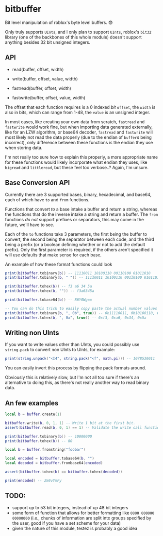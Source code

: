 # bitbuffer
Bit level manipulation of roblox's byte level buffers. :sunglasses:

Only truly supports `UInts`, and I only plan to support `UInts`, roblox's `bit32` library (one of the backbones of this whole module) doesn't support anything besides 32 bit unsigned integers.

## API

- read(buffer, offset, width)
- write(buffer, offset, value, width)

- fastread(buffer, offset, width)
- fastwrite(buffer, offset, value, width)

The offset that each function requires is a 0 indexed *bit* `offset`, the `width` is also in bits, which can range from 1-48, the `value` is an unsigned integer.

In most cases, like creating your own data from scratch, `fastread` and `fastwrite` would work fine, but when importing data generated externally, like for an LZW algorithm, or base64 decoder, `fastread` and `fastwrite` will most likely not read the data properly (due to the endian of `buffer`s being incorrect), only difference between these functions is the endian they use when storing data.

I'm not really too sure how to explain this properly, a more appropriate name for these functions would likely incorporate what endian they uses, like `bigread` and `littleread`, but these feel too verbose..? Again, I'm unsure.

## Base Conversion API

Currently there are 3 supported bases, binary, hexadecimal, and base64, each of which have `to` and `from` functions.

Functions that convert *to* a base intake a buffer and return a string, whereas the functions that do the inverse intake a string and return a buffer.
The `from` functions *do not* support prefixes or separators, this may come in the future, we'll have to see.

Each of the `to` functions take 3 parameters, the first being the buffer to convert, the second being the separator between each code, and the third being a prefix (or a boolean defining whether or not to add the default prefix). Only the first parameter is required, if the others aren't specified it will use defaults that make sense for each base.

An example of how these format functions could look
```lua
print(bitbuffer.tobinary(b)) -- 11110011_10100110_00110100_01011010
print(bitbuffer.tobinary(b, " ")) -- 11110011 10100110 00110100 01011010

print(bitbuffer.tohex(b)) -- f3 a6 34 5a
print(bitbuffer.tohex(b, "")) -- f3a6345a

print(bitbuffer.tobase64(b)) -- 86Y0Wg==

-- You can do this trick to easily copy paste the actual number values for debugging.
print(bitbuffer.tobinary(b, ", 0b", true)) -- 0b11110011, 0b10100110, 0b00110100, 0b01011010
print(bitbuffer.tohex(b, ", 0x", true)) -- 0xf3, 0xa6, 0x34, 0x5a
```

## Writing non UInts

If you want to write values other than UInts, you could possibly use `string.pack` to convert non UInts to UInts, for example:
```lua
print(string.unpack("<I4", string.pack("<f", math.pi))) -- 1078530011
```
You can easily invert this process by flipping the pack formats around.

Obviously this is relatively slow, but I'm not all too sure if there's an alternative to doing this, as there's not really another way to read binary data.

## An few examples
```lua
local b = buffer.create(1)

bitbuffer.write(b, 0, 1, 1) -- Write 1 bit at the first bit.
assert(bitbuffer.read(b, 0, 1) == 1) -- Validate the write call functioned

print(bitbuffer.tobinary(b)) -- 10000000
print(bitbuffer.tohex(b)) -- 80
```

```lua
local b = buffer.fromstring("foobar")

local encoded = bitbuffer.tobase64(b, "")
local decoded = bitbuffer.frombase64(encoded)

assert(bitbuffer.tohex(b) == bitbuffer.tohex(decoded))

print(encoded) -- Zm9vYmFy
```

## TODO:
- support up to 53 bit integers, instead of up 48 bit integers
- some form of function that allows for better formatting like `0000 000000 00000000` (i.e., chunks of information are split into groups specified by the user, good if you have a set scheme for your data)
- given the nature of this module, testez is probably a good idea